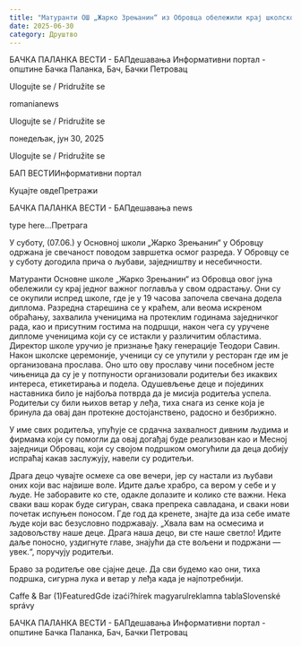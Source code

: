 ```yaml
---
title: "Матуранти ОШ „Жарко Зрењанин“ из Обровца обележили крај школског поглавља"
date: 2025-06-30
category: Друштво
---
```


БАЧКА ПАЛАНКА ВЕСТИ - БАПдешавања Информативни портал - општине Бачка Паланка, Бач, Бачки Петровац

Ulogujte se / Pridružite se

romanianews

Ulogujte se / Pridružite se

понедељак, јун 30, 2025

Ulogujte se / Pridružite se

БАП ВЕСТИИнформативни портал

Куцајте овдеПретражи

БАЧКА ПАЛАНКА ВЕСТИ - БАПдешавања news

type here...Претрага

У суботу, (07.06.) у Основној школи „Жарко Зрењанин“ у Обровцу одржана је свечаност поводом завршетка осмог разреда. У Обровцу се у суботу догодила прича о љубави, заједништву и несебичности. 

Матуранти Основне школе „Жарко Зрењанин“ из Обровца овог јуна обележили су крај једног важног поглавља у свом одрастању. Они су се окупили испред школе, где је у 19 часова започела свечана додела диплома. Разредна старешина се у краћем, али веома искреном обраћању, захвалила ученицима на протеклим годинама заједничког рада, као и присутним гостима на подршци, након чега су уручене дипломе ученицима који су се истакли у различитим областима. Директор школе уручио је признање ђаку генерације Теодори Савин.
Након школске церемоније, ученици су се упутили у ресторан где им је организована прослава. Оно што ову прославу чини посебном јесте чињеница да су је у потпуности организовали родитељи без икаквих интереса, етикетирања и подела. Одушевљење деце и појединих наставника било је најбоља потврда да је мисија родитеља успела. Родитељи су били њихов ветар у леђа, тиха снага из сенке која је бринула да овај дан протекне достојанствено, радосно и безбрижно.


У име свих родитеља, упућује се срдачна захвалност дивним људима и фирмама који су помогли да овај догађај буде реализован као и Месној заједници Обровац, који су својом подршком омогућили да деца добију испраћај какав заслужују, навели су родитељи.


Драга децо чувајте осмехе са ове вечери, јер су настали из љубави оних који вас највише воле. Идите даље храбро, са вером у себе и у људе. Не заборавите ко сте, одакле долазите и колико сте важни. Нека сваки ваш корак буде сигуран, свака препрека савладана, и сваки нови почетак испуњен поносом. Где год да кренете, знајте да иза себе имате људе који вас безусловно подржавају.
„Хвала вам на осмесима и задовољству наше деце. Драга наша децо, ви сте наше светло! Идите даље поносно, уздигнуте главе, знајући да сте вољени и подржани — увек.“, поручују родитељи.


Браво за родитеље ове сјајне деце. Да сви будемо као они, тиха подршка, сигурна лука и ветар у леђа када је најпотребнији.

Caffe & Bar (1)FeaturedGde izaći?hírek magyarulreklamna tablaSlovenské správy

БАЧКА ПАЛАНКА ВЕСТИ - БАПдешавања Информативни портал - општине Бачка Паланка, Бач, Бачки Петровац
